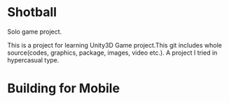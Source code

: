 # Shotball

Solo game project.

This is a project for learning Unity3D Game project.This git includes whole source(codes, graphics, package, images, video etc.).
A project I tried in hypercasual type.

# Building for Mobile
 
